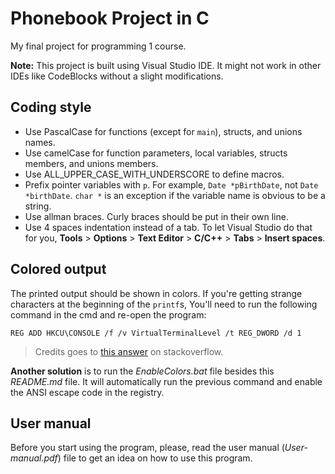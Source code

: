 # Phonebook Project in C

My final project for programming 1 course.

**Note:** This project is built using Visual Studio IDE. It might not work in other IDEs like CodeBlocks without a slight modifications.

## Coding style

- Use PascalCase for functions (except for `main`), structs, and unions names.
- Use camelCase for function parameters, local variables, structs members, and unions members.
- Use ALL_UPPER_CASE_WITH_UNDERSCORE to define macros.
- Prefix pointer variables with `p`. For example, `Date *pBirthDate`, not `Date *birthDate`. `char *` is an exception if the variable name is obvious to be a string.
- Use allman braces. Curly braces should be put in their own line.
- Use 4 spaces indentation instead of a tab. To let Visual Studio do that for you, **Tools** > **Options** > **Text Editor** > **C/C++** > **Tabs** > **Insert spaces**.

## Colored output

The printed output should be shown in colors. If you're getting strange characters at the beginning of the `printf`s, You'll need to run the following command in the cmd and re-open the program:

```
REG ADD HKCU\CONSOLE /f /v VirtualTerminalLevel /t REG_DWORD /d 1
```

> Credits goes to [this answer](https://stackoverflow.com/a/56150498/5108631) on stackoverflow.

**Another solution** is to run the *EnableColors.bat* file besides this *README.md* file. It will automatically run the previous command and enable the ANSI escape code in the registry.

## User manual

Before you start using the program, please, read the user manual (*User-manual.pdf*) file to get an idea on how to use this program.
